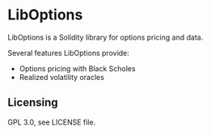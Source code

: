 # LibOptions

LibOptions is a Solidity library for options pricing and data.

Several features LibOptions provide:

- Options pricing with Black Scholes
- Realized volatility oracles

## Licensing

GPL 3.0, see LICENSE file.
